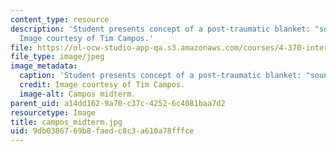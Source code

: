 ```yaml
---
content_type: resource
description: 'Student presents concept of a post-traumatic blanket: "sound as shelter".
  Image courtesy of Tim Campos.'
file: https://ol-ocw-studio-app-qa.s3.amazonaws.com/courses/4-370-interrogative-design-workshop-fall-2005/9db0386769b8faedc8c3a610a78fffce_campos_midterm.jpg
file_type: image/jpeg
image_metadata:
  caption: 'Student presents concept of a post-traumatic blanket: "sound as shelter".'
  credit: Image courtesy of Tim Campos.
  image-alt: Campos midterm.
parent_uid: a14dd162-9a70-c37c-4252-6c4081baa7d2
resourcetype: Image
title: campos_midterm.jpg
uid: 9db03867-69b8-faed-c8c3-a610a78fffce
---
```


